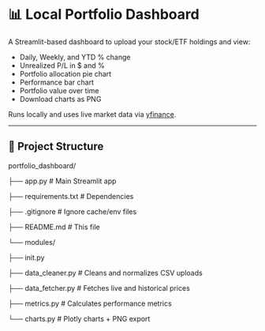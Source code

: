 # 📊 Local Portfolio Dashboard

A Streamlit-based dashboard to upload your stock/ETF holdings and view:
- Daily, Weekly, and YTD % change
- Unrealized P/L in $ and %
- Portfolio allocation pie chart
- Performance bar chart
- Portfolio value over time
- Download charts as PNG

Runs locally and uses live market data via [yfinance](https://pypi.org/project/yfinance/).

---

## 📂 Project Structure

portfolio_dashboard/

├── app.py # Main Streamlit app

├── requirements.txt # Dependencies

├── .gitignore # Ignore cache/env files

├── README.md # This file

└── modules/

├── init.py

├── data_cleaner.py # Cleans and normalizes CSV uploads

├── data_fetcher.py # Fetches live and historical prices

├── metrics.py # Calculates performance metrics

└── charts.py # Plotly charts + PNG export

